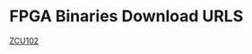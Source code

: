 FPGA Binaries Download URLS
========================

[ZCU102](https://tech.accelize.com/cs/github_refdesigns/Xilinx_Vitis/rtl_adder_pipes_hdk_4.2.1.12_vitis_2020.2_xilinx_zcu102_base_202020_1.xclbin)
